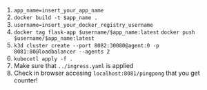 1. `app_name=insert_your_app_name`
2. `docker build -t $app_name .`
3. `username=insert_your_docker_registry_username`
4. `docker tag flask-app $username/$app_name:latest`
`docker push $username/$app_name:latest`
5. `k3d cluster create --port 8082:30080@agent:0 -p 8081:80@loadbalancer --agents 2`
6. `kubecetl apply -f .`
7. Make sure that `../ingress.yaml` is applied
8. Check in browser accesing `localhost:8081/pingpong` that you get counter!
